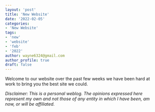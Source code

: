 ```yaml
---
layout: 'post'
title: 'New Website'
date: '2022-02-05'
categories:
- 'New Website'
tags:
- 'new'
- 'website'
- 'feb'
- '2022'
author: wayne6324@gmail.com
author_profile: true
draft: false
---
```


Welcome to our website over the past few weeks we have been hard at work to bring you the best site we could.

<!-- more -->

_Disclaimer: This is a personal weblog. The opinions expressed here represent my own and not those of any entity in which I have been, am now, or will be affiliated._

